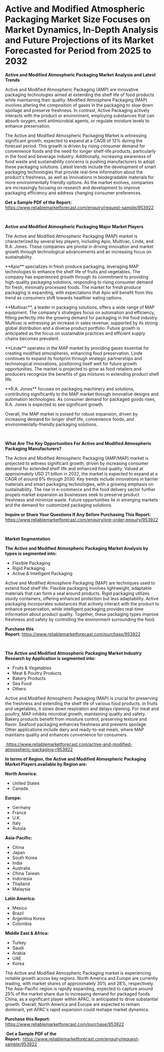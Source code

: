 <p><h1>Active and Modified Atmospheric Packaging Market Size Focuses on Market Dynamics, In-Depth Analysis and Future Projections of its Market Forecasted for Period from 2025 to 2032</h1></p><p><strong>Active and Modified Atmospheric Packaging Market Analysis and Latest Trends</strong></p>
<p><p>Active and Modified Atmospheric Packaging (AMP) are innovative packaging technologies aimed at extending the shelf life of food products while maintaining their quality. Modified Atmosphere Packaging (MAP) involves altering the composition of gases in the packaging to slow down spoilage and preserve freshness. In contrast, Active Packaging actively interacts with the product or environment, employing substances that can absorb oxygen, emit antimicrobial agents, or regulate moisture levels to enhance preservation.</p><p>The Active and Modified Atmospheric Packaging Market is witnessing significant growth, expected to expand at a CAGR of 12% during the forecast period. This growth is driven by rising consumer demand for convenience foods and the need for longer shelf-life products, particularly in the food and beverage industry. Additionally, increasing awareness of food waste and sustainability concerns is pushing manufacturers to adopt these packaging solutions. Latest trends include the development of smart packaging technologies that provide real-time information about the product's freshness, as well as innovations in biodegradable materials for more environmentally friendly options. As the market evolves, companies are increasingly focusing on research and development to improve packaging efficiency and address changing consumer preferences.</p></p>
<p><strong>Get a Sample PDF of the Report:&nbsp;</strong> <a href="https://www.reliablemarketforecast.com/enquiry/request-sample/953922?utm_campaign=3284&utm_medium=2&utm_source=Github&utm_content=ia&utm_term=18042025&utm_id=active-and-modified-atmospheric-packaging">https://www.reliablemarketforecast.com/enquiry/request-sample/953922</a></p>
<p>&nbsp;</p>
<p><strong>Active and Modified Atmospheric Packaging Major Market Players</strong></p>
<p><p>The Active and Modified Atmospheric Packaging (MAP) market is characterized by several key players, including Apio, Multivac, Linde, and R.A. Jones. These companies are pivotal in driving innovation and market growth through technological advancements and an increasing focus on sustainability.</p><p>**Apio** specializes in fresh produce packaging, leveraging MAP technologies to enhance the shelf life of fruits and vegetables. The company has experienced growth through its commitment to providing high-quality packaging solutions, responding to rising consumer demand for fresh, minimally processed foods. The market for fresh produce packaging is expanding, with expectations that Apio will benefit from this trend as consumers shift towards healthier eating options.</p><p>**Multivac**, a leader in packaging solutions, offers a wide range of MAP equipment. The company's strategies focus on automation and efficiency, fitting perfectly into the growing demand for packaging in the food industry. Multivac is witnessing an increase in sales revenue, supported by its strong global distribution and a diverse product portfolio. Future growth is anticipated as the focus on sustainable practices and efficient supply chains becomes prevalent.</p><p>**Linde** operates in the MAP market by providing gases essential for creating modified atmospheres, enhancing food preservation. Linde continues to expand its footprint through strategic partnerships and technological innovations, positioning itself well for future growth opportunities. The market is projected to grow as food retailers and producers recognize the benefits of gas mixtures in extending product shelf life.</p><p>**R.A. Jones** focuses on packaging machinery and solutions, contributing significantly to the MAP market through innovative designs and automation technologies. As consumer demand for packaged goods rises, R.A. Jones is expected to see significant growth.</p><p>Overall, the MAP market is poised for robust expansion, driven by increasing demand for longer shelf life, convenience foods, and environmentally-friendly packaging solutions.</p></p>
<p>&nbsp;</p>
<p><strong>What Are The Key Opportunities For Active and Modified Atmospheric Packaging Manufacturers?</strong></p>
<p><p>The Active and Modified Atmospheric Packaging (AMP/MAP) market is projected to witness significant growth, driven by increasing consumer demand for extended shelf life and enhanced food quality. Valued at approximately USD 21 billion in 2022, the market is expected to expand at a CAGR of around 6% through 2030. Key trends include innovations in barrier materials and smart packaging technologies, with a growing emphasis on sustainability. The rise in e-commerce and the food delivery sector further propels market expansion as businesses seek to preserve product freshness and minimize waste. Future opportunities lie in emerging markets and the demand for customized packaging solutions.</p></p>
<p><strong>Inquire or Share Your Questions If Any Before Purchasing This Report:</strong> <a href="https://www.reliablemarketforecast.com/enquiry/pre-order-enquiry/953922?utm_campaign=3284&utm_medium=2&utm_source=Github&utm_content=ia&utm_term=18042025&utm_id=active-and-modified-atmospheric-packaging">https://www.reliablemarketforecast.com/enquiry/pre-order-enquiry/953922</a></p>
<p>&nbsp;</p>
<p><strong>Market Segmentation</strong></p>
<p><strong>The Active and Modified Atmospheric Packaging Market Analysis by types is segmented into:</strong></p>
<p><ul><li>Flexible Packaging</li><li>Rigid Packaging</li><li>Active & Intelligent Packaging</li></ul></p>
<p><p>Active and Modified Atmosphere Packaging (MAP) are techniques used to extend food shelf life. Flexible packaging involves lightweight, adaptable materials that can form a seal around products. Rigid packaging utilizes sturdy containers, offering enhanced protection but less adaptability. Active packaging incorporates substances that actively interact with the product to enhance preservation, while intelligent packaging provides real-time information about product quality. Together, these packaging types improve freshness and safety by controlling the environment surrounding the food.</p></p>
<p><strong>Purchase this Report:&nbsp;</strong><a href="https://www.reliablemarketforecast.com/purchase/953922?utm_campaign=3284&utm_medium=2&utm_source=Github&utm_content=ia&utm_term=18042025&utm_id=active-and-modified-atmospheric-packaging">https://www.reliablemarketforecast.com/purchase/953922</a></p>
<p>&nbsp;</p>
<p><strong>The Active and Modified Atmospheric Packaging Market Industry Research by Application is segmented into:</strong></p>
<p><ul><li>Fruits & Vegetables</li><li>Meat & Poultry Products</li><li>Bakery Products</li><li>Sea Food</li><li>Others</li></ul></p>
<p><p>Active and Modified Atmospheric Packaging (MAP) is crucial for preserving the freshness and extending the shelf life of various food products. In fruits and vegetables, it slows down respiration and delays ripening. For meat and poultry, MAP inhibits microbial growth, maintaining quality and safety. Bakery products benefit from moisture control, preserving texture and flavor. Seafood packaging enhances freshness and prevents spoilage. Other applications include dairy and ready-to-eat meals, where MAP maintains quality and enhances convenience for consumers.</p></p>
<p><a href="https://www.reliablemarketforecast.com/active-and-modified-atmospheric-packaging-r953922?utm_campaign=3284&utm_medium=2&utm_source=Github&utm_content=ia&utm_term=18042025&utm_id=active-and-modified-atmospheric-packaging">&nbsp;https://www.reliablemarketforecast.com/active-and-modified-atmospheric-packaging-r953922</a></p>
<p><strong>In terms of Region, the Active and Modified Atmospheric Packaging Market Players available by Region are:</strong></p>
<p>
    <p> <strong> North America: </strong>
        <ul>
            <li>United States</li>
            <li>Canada</li>
        </ul>
        </p> 
    <p> <strong> Europe: </strong>
        <ul>
            <li>Germany</li>
            <li>France</li>
            <li>U.K.</li>
            <li>Italy</li>
            <li>Russia</li>
        </ul>
        </p> 
    <p> <strong> Asia-Pacific: </strong>
        <ul>
            <li>China</li>
            <li>Japan</li>
            <li>South Korea</li>
            <li>India</li>
            <li>Australia</li>
            <li>China Taiwan</li>
            <li>Indonesia</li>
            <li>Thailand</li>
            <li>Malaysia</li>
        </ul>
        </p> 
    <p> <strong> Latin America: </strong>
        <ul>
            <li>Mexico</li>
            <li>Brazil</li>
            <li>Argentina Korea</li>
            <li>Colombia</li>
        </ul>
        </p> 
    <p> <strong> Middle East & Africa: </strong>
        <ul>
            <li>Turkey</li>
            <li>Saudi</li>
            <li>Arabia</li>
            <li>UAE</li>
            <li>Korea</li>
        </ul>
    </p>
    </p>
<p><p>The Active and Modified Atmospheric Packaging market is experiencing notable growth across key regions. North America and Europe are currently leading, with market shares of approximately 30% and 28%, respectively. The Asia-Pacific region is rapidly expanding, expected to capture around 25% of the market share due to increasing demand for packaged foods. China, as a significant player within APAC, is anticipated to drive substantial growth. Overall, North America and Europe are expected to remain dominant, yet APAC's rapid expansion could reshape market dynamics.</p></p>
<p><strong>Purchase this Report: </strong><a href="https://www.reliablemarketforecast.com/purchase/953922?utm_campaign=3284&utm_medium=2&utm_source=Github&utm_content=ia&utm_term=18042025&utm_id=active-and-modified-atmospheric-packaging">https://www.reliablemarketforecast.com/purchase/953922</a></p>
<p>&nbsp;<strong>Get a Sample PDF of the Report:&nbsp;&nbsp;</strong><a href="https://www.reliablemarketforecast.com/enquiry/request-sample/953922?utm_campaign=3284&utm_medium=2&utm_source=Github&utm_content=ia&utm_term=18042025&utm_id=active-and-modified-atmospheric-packaging">https://www.reliablemarketforecast.com/enquiry/request-sample/953922</a></p>
<p><strong></strong></p>
<p><p></p><p></p><p></p></p>
